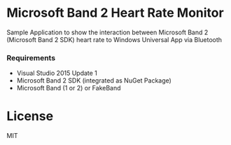 #  Microsoft Band 2 Heart Rate Monitor
Sample Application to show the interaction between Microsoft Band 2 (Microsoft Band 2 SDK) heart rate to Windows Universal App via Bluetooth

### Requirements
- Visual Studio 2015 Update 1
- Microsoft Band 2 SDK (integrated as NuGet Package)
- Microsoft Band (1 or 2) or FakeBand

# License
MIT
